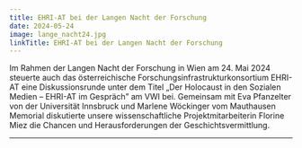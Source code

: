 ```yaml
---
title: EHRI-AT bei der Langen Nacht der Forschung 
date: 2024-05-24
image: lange_nacht24.jpg
linkTitle: EHRI-AT bei der Langen Nacht der Forschung 
---
```


Im Rahmen der Langen Nacht der Forschung in Wien am 24. Mai 2024 steuerte auch das österreichische Forschungsinfrastrukturkonsortium EHRI-AT eine Diskussionsrunde unter dem Titel „Der Holocaust in den Sozialen Medien – EHRI-AT im Gespräch” am VWI bei. Gemeinsam mit Eva Pfanzelter von der Universität Innsbruck und Marlene Wöckinger vom Mauthausen Memorial diskutierte unsere wissenschaftliche Projektmitarbeiterin Florine Miez die Chancen und Herausforderungen der Geschichtsvermittlung. 



---